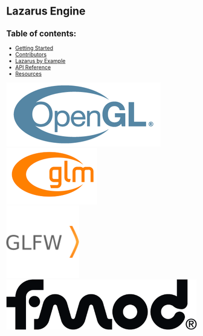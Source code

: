 # Lazarus Engine

## Table of contents:

- [Getting Started](./docs/getting-started.md)
- [Contributors](./docs/contribution.md)
- [Lazarus by Example](./docs/lazarus-by-example.md)
- [API Reference](./docs/api-reference.md)
- [Resources](./docs/resources.md)

![OpenGL Logo](./docs/images/OpenGL_170px_June16.png) \
![GLM Logo](./docs/images/GLM_logo.png) \
![GLFW Logo](./docs/images/glfw-logo.png) \
![FMOD Logo](./docs/images/FMOD%20Logo%20Black%20-%20White%20Background.png)
